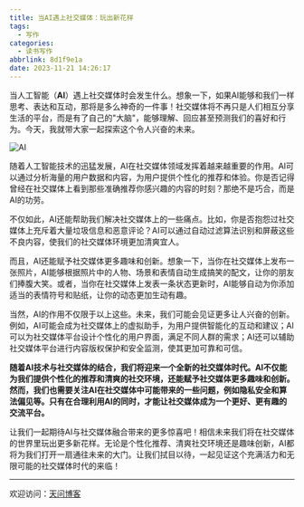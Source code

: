 ```yaml
---
title: 当AI遇上社交媒体：玩出新花样
tags:
  - 写作
categories:
  - 读书写作
abbrlink: 8d1f9e1a
date: 2023-11-21 14:26:17
---
```


当人工智能（**AI**）遇上社交媒体时会发生什么。想象一下，如果AI能够和我们一样思考、表达和互动，那将是多么神奇的一件事！社交媒体将不再只是人们相互分享生活的平台，而是有了自己的"大脑"，能够理解、回应甚至预测我们的喜好和行为。今天，我就带大家一起探索这个令人兴奋的未来。

![AI](https://tiven.cn/static/img/ai-01-Z0zxt4Wl.jpg)

[//]: # (<!-- more -->)

随着人工智能技术的迅猛发展，AI在社交媒体领域发挥着越来越重要的作用。AI可以通过分析海量的用户数据和内容，为用户提供个性化的推荐和体验。你是否记得曾经在社交媒体上看到那些准确推荐你感兴趣的内容的时刻？那绝不是巧合，而是AI的功劳。

不仅如此，AI还能帮助我们解决社交媒体上的一些痛点。比如，你是否抱怨过社交媒体上充斥着大量垃圾信息和恶意评论？AI可以通过自动过滤算法识别和屏蔽这些不良内容，使我们的社交媒体环境更加清爽宜人。

而且，AI还能赋予社交媒体更多趣味和创新。想象一下，当你在社交媒体上发布一张照片，AI能够根据照片中的人物、场景和表情自动生成搞笑的配文，让你的朋友们捧腹大笑。或者，当你在社交媒体上发表一条状态更新时，AI能够自动为你添加适当的表情符号和贴纸，让你的动态更加生动有趣。

当然，AI的作用不仅限于以上这些。未来，我们可能会见证更多让人兴奋的创新。例如，AI可能会成为社交媒体上的虚拟助手，为用户提供智能化的互动和建议；AI可以为社交媒体平台设计个性化的用户界面，满足不同人群的需求；AI还可以辅助社交媒体平台进行内容版权保护和安全监测，使其更加可靠和可信。

**随着AI技术与社交媒体的结合，我们将迎来一个全新的社交媒体时代。AI不仅能为我们提供个性化的推荐和清爽的社交环境，还能赋予社交媒体更多趣味和创新。然而，我们也需要关注AI在社交媒体中可能带来的一些问题，例如隐私安全和算法偏见等。只有在合理利用AI的同时，才能让社交媒体成为一个更好、更有趣的交流平台。**

让我们一起期待AI与社交媒体融合带来的更多惊喜吧！相信未来我们将在社交媒体的世界里玩出更多新花样。无论是个性化推荐、清爽社交环境还是趣味创新，AI都将为我们打开一扇通往未来的大门。让我们拭目以待，一起见证这个充满活力和无限可能的社交媒体时代的来临！

---

欢迎访问：[天问博客](https://tiven.cn/p/8d1f9e1a/ "天问博客-专注于大前端技术")

